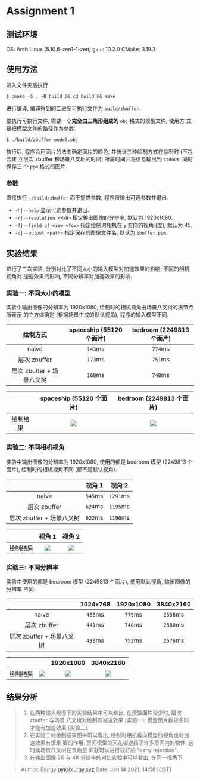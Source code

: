 # Assignment 1

## 测试环境

OS: Arch Linux (5.10.6-zen1-1-zen)
g++: 10.2.0
CMake: 3.19.3

## 使用方法

进入文件夹后执行

```shell
$ cmake -S . -B build && cd build && make
```

进行编译, 编译得到的二进制可执行文件为 `build/zbuffer`.

要执行可执行文件, 需要一个**完全由三角形组成的** `obj` 格式的模型文件, 使用方
式是把模型文件的路径作为参数:

```shell
$ ./build/zbuffer model.obj
```

执行后, 程序会用面片的法向确定面片的颜色, 并统计三种绘制方式在绘制时 (不包含建
立层次 zbuffer 和场景八叉树的时间) 所需时间并将信息输出到 `stdout`, 同时保存三
个 `ppm` 格式的图片.

### 参数

直接执行 `./build/zbuffer` 而不提供参数, 程序将输出可选参数并退出.

- `-h|--help` 显示可选参数并退出.
- `-r|--resolution <WxH>` 指定输出图像的分辨率, 默认为 1920x1080.
- `-f|--field-of-view <fov>` 指定绘制时相机在 `y` 方向的视角 (度), 默认为 45.
- `-o|--output <path>` 指定保存的图像文件名, 默认为 `zbuffer.ppm`.

## 实验结果

进行了三次实验, 分别对比了不同大小的输入模型对加速效果的影响; 不同的相机视角对
加速效果的影响, 不同分辨率对加速效果的影响.

### 实验一: 不同大小的模型

实验中输出图像的分辨率为 1920x1080, 绘制时的相机视角由场景八叉树的根节点所表示
的立方体确定 (根据场景生成的默认视角), 程序的输入模型不同.

|绘制方式|spaceship (55120 个面片)|bedroom (2249813 个面片)|
|:---:|:---:|:---:|
|naive|`143`ms|`774`ms|
|层次 zbuffer|`173`ms|`751`ms|
|层次 zbuffer + 场景八叉树|`168`ms|`748`ms|

||spaceship (55120 个面片)|bedroom (2249813 个面片)|
|:---:|:---:|:---:|
|绘制结果|![][fig:exp1-spaceship]|![][fig:exp1-bedroom]|

### 实验二: 不同相机视角

实验中输出图像的分辨率为 1920x1080, 使用的都是 bedroom 模型 (2249813 个面片),
绘制时的相机视角不同 (都不是默认视角).

||视角 1| 视角 2|
|:---:|:---:|:---:|
|naive|`545`ms|`1291`ms|
|层次 zbuffer|`624`ms|`1195`ms|
|层次 zbuffer + 场景八叉树|`622`ms|`1190`ms|

||视角 1|视角 2|
|:---:|:---:|:---:|
|绘制结果|![][fig:exp2-viewpoint1]|![][fig:exp2-viewpoint2]|

### 实验三: 不同分辨率

实验中使用的都是 bedroom 模型 (2249813 个面片), 使用默认视角, 输出图像的分辨率
不同.

||1024x768|1920x1080|3840x2160|
|:---:|:---:|:---:|:---:|
|naive|`488`ms|`779`ms|`2558`ms|
|层次 zbuffer|`441`ms|`748`ms|`2580`ms|
|层次 zbuffer + 场景八叉树|`439`ms|`753`ms|`2576`ms|

|||1920x1080|3840x2160|
|:---:|:---:|:---:|:---:|
|绘制结果|![][fig:exp3-1024x768]|![][fig:exp3-1920x1080]|![][fig:exp3-3840x2160]|

## 结果分析

> 1. 在两种输入规模下的实验结果中可以看出, 在模型面片较少时, 层次 zbuffer 与场景
> 八叉树对绘制有减速效果 (实验一); 模型面片数较多时才能有加速效果 (实验二).
> 2. 在实验二的绘制结果图中可以看出, 绘制时相机看向模型的视角也对加速效果有很重
> 要的作用.  房间模型的天花板遮挡了许多房间内的物体, 这时候场景八叉树在景物空
> 间就可以进行较好的 "early rejection".
> 3. 在输出图像 2K 与 4K 分辨率的对比实验中可以看出, 在同一视角下

[fig:exp1-spaceship]: ./media/exp1/spaceship.png
[fig:exp1-bedroom]: ./media/exp1/bedroom.png

[fig:exp2-viewpoint1]: ./media/exp2/viewpoint1.png
[fig:exp2-viewpoint2]: ./media/exp2/viewpoint2.png

[fig:exp3-1024x768]: ./media/exp3/1024x768.png
[fig:exp3-1920x1080]: ./media/exp3/1920x1080.png
[fig:exp3-3840x2160]: ./media/exp3/3840x2160.png

> Author: Blurgy <gy@blurgy.xyz>
> Date:   Jan 14 2021, 14:58 [CST]
